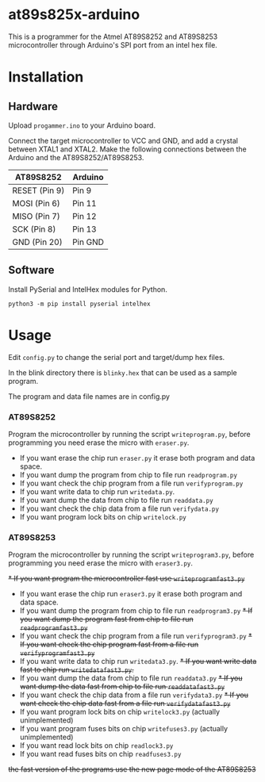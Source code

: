 # at89s825x-arduino

This is a programmer for the Atmel AT89S8252 and AT89S8253 microcontroller through Arduino's SPI port from an intel hex file.

# Installation

## Hardware

Upload `progammer.ino` to your Arduino board.

Connect the target microcontroller to VCC and GND, and add a crystal between XTAL1 and XTAL2. Make the following connections between the Arduino and the AT89S8252/AT89S8253.


| AT89S8252     | Arduino |
|---------------|---------|
| RESET (Pin 9) | Pin 9   |
| MOSI  (Pin 6) | Pin 11  |
| MISO  (Pin 7) | Pin 12  |
| SCK (Pin 8)   | Pin 13  |
| GND (Pin 20)  | Pin GND |

## Software

Install PySerial and IntelHex modules for Python.

```
python3 -m pip install pyserial intelhex
```

# Usage

Edit `config.py` to change the serial port and target/dump hex files.

In the blink directory there is `blinky.hex` that can be used as a sample program.

The program and data file names are in config.py

### AT89S8252

Program the microcontroller by running the script `writeprogram.py`, before programming you need erase the micro with `eraser.py`.

* If you want erase the chip run `eraser.py` it erase both program and data space.
* If you want dump the program from chip to file run `readprogram.py`
* If you want check the chip program from a file run `verifyprogram.py`
* If you want write data to chip run `writedata.py`.
* If you want dump the data from chip to file run `readdata.py`
* If you want check the chip data from a file run `verifydata.py`
* If you want program lock bits on chip `writelock.py`

### AT89S8253

Program the microcontroller by running the script `writeprogram3.py`, before programming you need erase the micro with `eraser3.py`.

~~* If you want program the microcontroller fast use `writeprogramfast3.py`~~
* If you want erase the chip run `eraser3.py` it erase both program and data space.
* If you want dump the program from chip to file run `readprogram3.py`
~~* If you want dump the program fast from chip to file run `readprogramfast3.py`~~
* If you want check the chip program from a file run `verifyprogram3.py`
~~* If you want check the chip program fast from a file run `verifyprogramfast3.py`~~
* If you want write data to chip run `writedata3.py`.
~~* If you want write data fast to chip run `writedatafast3.py`.~~
* If you want dump the data from chip to file run `readdata3.py`
~~* If you want dump the data fast from chip to file run `readdatafast3.py`~~
* If you want check the chip data from a file run `verifydata3.py`
~~* If you want check the chip data fast from a file run `verifydatafast3.py`~~
* If you want program lock bits on chip `writelock3.py` (actually unimplemented)
* If you want program fuses bits on chip `writefuses3.py` (actually unimplemented)
* If you want read lock bits on chip `readlock3.py`
* If you want read fuses bits on chip `readfuses3.py`

~~the fast version of the programs use the new page mode of the AT89S8253~~


